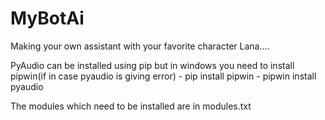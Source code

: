 # MyBotAi

Making your own assistant with your favorite character Lana....

PyAudio can be installed using pip
but in windows you need to install pipwin(if in case pyaudio is giving error)
    - pip install pipwin
    - pipwin install pyaudio


The modules which need to be installed are in modules.txt
